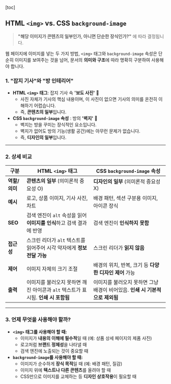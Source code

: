 [toc]

## HTML `<img>` vs. CSS `background-image`

> **"해당 이미지가 콘텐츠의 일부인가, 아니면 단순한 장식인가?"** 에 따라 결정됩니다.

웹 페이지에 이미지를 넣는 두 가지 방법, `<img>` 태그와 `background-image` 속성은 단순히 이미지를 보여주는 것을 넘어, 문서의 **의미와 구조**에 따라 명확히 구분하여 사용해야 합니다.



### 1. "잡지 기사"와 "방 인테리어"

- **HTML `<img>` 태그**: 잡지 기사 속 **'보도 사진'** 📸
  - 사진 자체가 기사의 핵심 내용이며, 이 사진이 없으면 기사의 의미를 온전히 이해하기 어렵습니다.
  - 즉, **콘텐츠의 일부**입니다.
- **CSS `background-image` 속성** : 방의 **'벽지'** 🎨
  - 벽지는 방을 꾸미는 장식적인 요소입니다. 
  - 벽지가 없어도 방의 기능(생활 공간)에는 아무런 문제가 없습니다. 
  - 즉, **디자인의 일부**입니다.



------



### 2. 상세 비교

| 구분          | HTML `<img>` 태그                                            | CSS `background-image` 속성                                  |
| ------------- | ------------------------------------------------------------ | ------------------------------------------------------------ |
| **역할/의미** | **콘텐츠의 일부** (의미론적 중요성 O)                        | **디자인의 일부** (의미론적 중요성 X)                        |
| **예시**      | 로고, 상품 이미지, 기사 사진, 차트                           | 배경 패턴, 섹션 구분용 이미지, 아이콘 장식                   |
| **SEO**       | 검색 엔진이 `alt` 속성을 읽어 **이미지를 인식**하고 검색 결과에 반영 | 검색 엔진이 **인식하지 못함**                                |
| **접근성**    | 스크린 리더가 `alt` 텍스트를 읽어주어 시각 약자에게 **정보 전달 가능** | 스크린 리더가 **읽지 않음**                                  |
| **제어**      | 이미지 자체의 크기 조절                                      | 배경의 위치, 반복, 크기 등 **다양한 디자인 제어** 가능       |
| **출력**      | 이미지를 불러오지 못하면 깨진 아이콘과 `alt` 텍스트가 표시됨. **인쇄 시 포함됨** | 이미지를 불러오지 못하면 그냥 배경이 비어있음. **인쇄 시 기본적으로 제외됨** |



---



### 3. 언제 무엇을 사용해야 할까?

- **`<img>` 태그를 사용해야 할 때:**
  - 이미지가 **내용의 이해에 필수적**일 때 (예: 상품 상세 페이지의 제품 사진)
  - 로고처럼 **브랜드 정체성**을 나타낼 때
  - 검색 엔진에 노출되는 것이 중요할 때
- **`background-image`를 사용해야 할 때:**
  - 이미지가 순수하게 **장식 목적**일 때 (예: 배경 패턴, 질감)
  - 이미지 위에 **텍스트나 다른 콘텐츠**를 올려야 할 때
  - CSS만으로 이미지를 교체하는 등 **디자인 상호작용**이 필요할 때